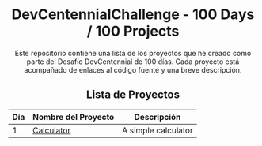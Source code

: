 <div align="center">

# DevCentennialChallenge - 100 Days / 100 Projects

Este repositorio contiene una lista de los proyectos que he creado como parte del Desafío DevCentennial de 100 días. Cada proyecto está acompañado de enlaces al código fuente y una breve descripción.

## Lista de Proyectos

| Día | Nombre del Proyecto | Descripción | 
| --- | ------------------- | ----------- | 
| 1   | [Calculator](https://github.com/Jose-Familia/DevCentennialChallenge/tree/main/001-Calculator) | A simple calculator |

</div>
